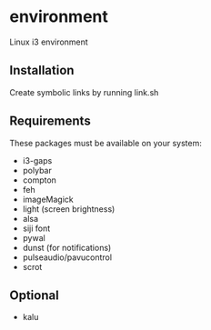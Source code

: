 # environment
Linux i3 environment

## Installation
Create symbolic links by running link.sh

## Requirements
These packages must be available on your system:
* i3-gaps
* polybar
* compton
* feh
* imageMagick
* light (screen brightness)
* alsa
* siji font
* pywal
* dunst (for notifications)
* pulseaudio/pavucontrol
* scrot

## Optional
* kalu
